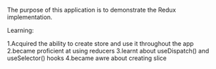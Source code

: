 The purpose of this application is to demonstrate the Redux implementation.

Learning:

1.Acquired the ability to create store and use it throughout the app
2.became proficient at using reducers
3.learnt about useDispatch() and useSelector() hooks
4.became awre about creating slice
